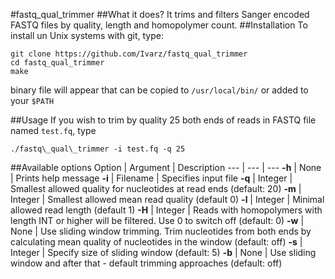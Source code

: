 #fastq\_qual\_trimmer
##What it does?
It trims and filters Sanger encoded FASTQ files by quality, length and
homopolymer count.
##Installation
To install un Unix systems with git, type:
```
git clone https://github.com/Ivarz/fastq_qual_trimmer
cd fastq_qual_trimmer
make
```
binary file will appear that can be copied to `/usr/local/bin/` 
or added to your `$PATH`

##Usage
If you wish to trim by quality 25 both ends of reads in FASTQ file 
named `test.fq`, type
```
./fastq\_qual\_trimmer -i test.fq -q 25 
```

##Available options
Option | Argument | Description
  ---  |    ---   |    ---
**-h** | None     | Prints help message
**-i** | Filename | Specifies input file
**-q** | Integer  | Smallest allowed quality for nucleotides at read ends (default: 20)
**-m** | Integer  | Smallest allowed mean read quality (default 0)
**-l** | Integer  | Minimal allowed read length (default 1)
**-H** | Integer  | Reads with homopolymers with length INT or higher will be filtered. Use 0 to switch off (default: 0)
**-w** | None     | Use sliding window trimming. Trim nucleotides from both ends by calculating mean quality of nucleotides in the window (default: off)
**-s** | Integer  | Specify size of sliding window (default: 5)
**-b** | None     | Use sliding window and after that - default trimming approaches (default: off)



